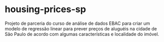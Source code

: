 # housing-prices-sp
Projeto de parceria do curso de análise de dados EBAC para criar um modelo de regressão linear para prever preços de aluguéis na cidade de São Paulo de acordo com algumas características e localidade do imóvel.
